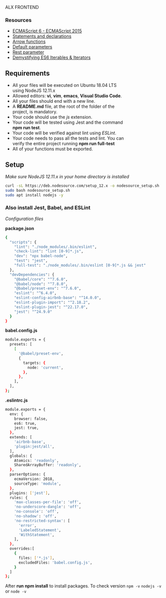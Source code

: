 ALX FRONTEND 

### Resources
- [ECMAScript 6 - ECMAScript 2015](https://intranet.alxswe.com/rltoken/HRvh-7X2k2JmPu2XMuvlnQ)
- [Statements and declarations](https://intranet.alxswe.com/rltoken/bu6OK8Wbzzxr04Si-qup-w)
- [Arrow functions](https://intranet.alxswe.com/rltoken/kn70en_i7XsVl9PUhAK1fQ)
- [Default parameters](https://intranet.alxswe.com/rltoken/e1-hBHivLFWOip87Lc4Jfw)
- [Rest parameter](https://intranet.alxswe.com/rltoken/TB_tbhDM8tPkVIS4_Tw_rw)
- [Demystifying ES6 Iterables & Iterators](https://intranet.alxswe.com/rltoken/MyAmrYqmTSHF66QmE5D8bA)


## Requirements
- All your files will be executed on Ubuntu 18.04 LTS<br>using NodeJS 12.11.x
- Allowed editors: __vi__, __vim__, __emacs__, __Visual Studio Code__.
- All your files should end with a new line.
- A **README.md** file, at the root of the folder of the<br> project, is mandatory.
- Your code should use the _js_ extension.
- Your code will be tested using Jest and the command <br>**npm run test**.
- Your code will be verified against lint using _ESLint_.
- Your code needs to pass all the tests and lint. You can<br> verify the entire project running **npm run full-test**
- All of your functions must be exported.

## Setup
*Make sure NodeJS 12.11.x in your home directory is installed*
```bash 
curl -sL https://deb.nodesource.com/setup_12.x -o nodesource_setup.sh
sudo bash nodesource_setup.sh
sudo apt install nodejs -y
```

### Also install  Jest, Babel, and ESLint
*Configuration files*

**package.json**
```bash
{
  "scripts": {
    "lint": "./node_modules/.bin/eslint",
    "check-lint": "lint [0-9]*.js",
    "dev": "npx babel-node",
    "test": "jest",
    "full-test": "./node_modules/.bin/eslint [0-9]*.js && jest"
  },
  "devDependencies": {
    "@babel/core": "^7.6.0",
    "@babel/node": "^7.8.0",
    "@babel/preset-env": "^7.6.0",
    "eslint": "^6.4.0",
    "eslint-config-airbnb-base": "^14.0.0",
    "eslint-plugin-import": "^2.18.2",
    "eslint-plugin-jest": "^22.17.0",
    "jest": "^24.9.0"
  }
}
```

**babel.config.js**
``` bash
module.exports = {
  presets: [
    [
      '@babel/preset-env',
      {
        targets: {
          node: 'current',
        },
      },
    ],
  ],
};
```

**.eslintrc.js**
``` bash 
module.exports = {
  env: {
    browser: false,
    es6: true,
    jest: true,
  },
  extends: [
    'airbnb-base',
    'plugin:jest/all',
  ],
  globals: {
    Atomics: 'readonly',
    SharedArrayBuffer: 'readonly',
  },
  parserOptions: {
    ecmaVersion: 2018,
    sourceType: 'module',
  },
  plugins: ['jest'],
  rules: {
    'max-classes-per-file': 'off',
    'no-underscore-dangle': 'off',
    'no-console': 'off',
    'no-shadow': 'off',
    'no-restricted-syntax': [
      'error',
      'LabeledStatement',
      'WithStatement',
    ],
  },
  overrides:[
    {
      files: ['*.js'],
      excludedFiles: 'babel.config.js',
    }
  ]
};
```
After **run npm install** to install packages.
To check version
```npm -v```
```nodejs -v ``` or ```node -v```